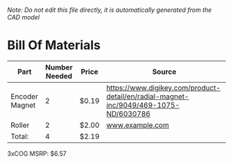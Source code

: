 ###### Note: Do not edit this file directly, it is automatically generated from the CAD model 
# Bill Of Materials 
 |Part|Number Needed|Price|Source| 
 |----|----------|-----|-----|
|Encoder Magnet|2|$0.19|https://www.digikey.com/product-detail/en/radial-magnet-inc/9049/469-1075-ND/6030786|
|Roller|2|$2.00|www.example.com|
|Total: |4|$2.19| |

 3xCOG MSRP: $6.57
